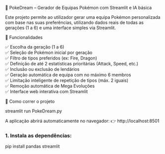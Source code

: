 🔮 PokeDream – Gerador de Equipas Pokémon com Streamlit e IA básica

Este projeto permite ao utilizador gerar uma equipa Pokémon personalizada com base nas suas preferências, utilizando dados reais de todas as gerações (1 a 6) e uma interface simples via Streamlit.


🧠 Funcionalidades

✅ Escolha da geração (1 a 6)  
✅ Seleção de Pokémon inicial por geração  
✅ Filtro de tipos preferidos (ex: Fire, Dragon)  
✅ Definição de até 2 estatísticas prioritárias (Attack, Speed, etc.)  
✅ Inclusão ou exclusão de lendários  
✅ Geração automática de equipa com no máximo 6 membros  
✅ Limitação inteligente de repetição de tipos (máx. 2 iguais)  
✅ Remoção automática de Mega Evoluções  
✅ Interface web interativa com Streamlit



🚀 Como correr o projeto

streamlit run PokeDream.py

A aplicação abrirá automaticamente no navegador:
👉 http://localhost:8501

### 1. Instala as dependências:

pip install pandas streamlit
